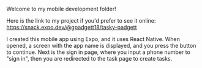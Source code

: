 Welcome to my mobile development folder!

Here is the link to my project if you'd prefer to see it online: https://snack.expo.dev/@gpadgett18/tasky-padgett

I created this mobile app using Expo, and it uses React Native. When opened, a screen with the app name is displayed, and you press the button to continue. Next is the sign in page, where you input a phone number to "sign in", then you are redirected to the task page to create tasks.